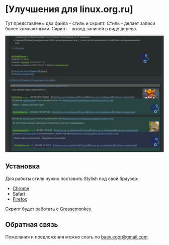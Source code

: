 # [Улучшения для linux.org.ru]

Тут представлены два файла - стиль и скрипт.
Стиль - делает записи более компактными.
Скрипт - вывод записей в виде дерева.

![Linux.org.ru screenshot](lor_screenshot.png?raw=true)

## Установка
Для работы стиля нужно поставить Stylish под свой браузер:
 * [Chrome][2]
 * [Safari][3]
 * [Firefox][4]

Скрипт будет работать с [Greasemonkey][5]

## Обратная связь
Пожелания и предложения можно слать по [baev.egor@gmail.com][1].

[1]: mailto:baev.egor@gmail.com "Email Yegor Bayev"
[2]: https://chrome.google.com/webstore/detail/stylish/fjnbnpbmkenffdnngjfgmeleoegfcffe "Stylish for Chrome"
[3]: http://sobolev.us/stylish/ "Stylish for Safari"
[4]: https://addons.mozilla.org/fr/firefox/addon/stylish/ "Stylish for Firefox"
[5]: https://addons.mozilla.org/firefox/addon/greasemonkey/ "Greasemonkey for Firefox"
